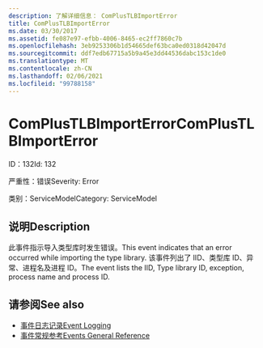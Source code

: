 ```yaml
---
description: 了解详细信息： ComPlusTLBImportError
title: ComPlusTLBImportError
ms.date: 03/30/2017
ms.assetid: fe087e97-efbb-4006-8465-ec2ff7860c7b
ms.openlocfilehash: 3eb9253306b1d54665def63bca0ed0318d42047d
ms.sourcegitcommit: ddf7edb67715a5b9a45e3dd44536dabc153c1de0
ms.translationtype: MT
ms.contentlocale: zh-CN
ms.lasthandoff: 02/06/2021
ms.locfileid: "99788158"
---
```

# <a name="complustlbimporterror"></a><span data-ttu-id="969a7-103">ComPlusTLBImportError</span><span class="sxs-lookup"><span data-stu-id="969a7-103">ComPlusTLBImportError</span></span>

<span data-ttu-id="969a7-104">ID：132</span><span class="sxs-lookup"><span data-stu-id="969a7-104">Id: 132</span></span>  
  
 <span data-ttu-id="969a7-105">严重性：错误</span><span class="sxs-lookup"><span data-stu-id="969a7-105">Severity: Error</span></span>  
  
 <span data-ttu-id="969a7-106">类别：ServiceModel</span><span class="sxs-lookup"><span data-stu-id="969a7-106">Category: ServiceModel</span></span>  
  
## <a name="description"></a><span data-ttu-id="969a7-107">说明</span><span class="sxs-lookup"><span data-stu-id="969a7-107">Description</span></span>  

 <span data-ttu-id="969a7-108">此事件指示导入类型库时发生错误。</span><span class="sxs-lookup"><span data-stu-id="969a7-108">This event indicates that an error occurred while importing the type library.</span></span> <span data-ttu-id="969a7-109">该事件列出了 IID、类型库 ID、异常、进程名及进程 ID。</span><span class="sxs-lookup"><span data-stu-id="969a7-109">The event lists the IID, Type library ID, exception, process name and process ID.</span></span>  
  
## <a name="see-also"></a><span data-ttu-id="969a7-110">请参阅</span><span class="sxs-lookup"><span data-stu-id="969a7-110">See also</span></span>

- [<span data-ttu-id="969a7-111">事件日志记录</span><span class="sxs-lookup"><span data-stu-id="969a7-111">Event Logging</span></span>](index.md)
- [<span data-ttu-id="969a7-112">事件常规参考</span><span class="sxs-lookup"><span data-stu-id="969a7-112">Events General Reference</span></span>](events-general-reference.md)
